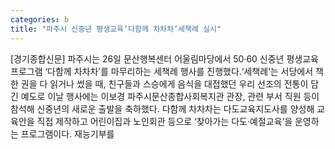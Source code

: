 ```yaml
---
categories: b
title: "파주시 신중년 평생교육‘다함께 차차차’세책례 실시"
---
```

[경기종합신문] 파주시는 26일 문산행복센터 어울림마당에서 50·60 신중년 평생교육 프로그램 ‘다함께 차차차’를 마무리하는 세책례 행사를 진행했다.‘세책례’는 서당에서 책 한 권을 다 읽거나 썼을 때, 친구들과 스승에게 음식을 대접했던 우리 선조의 전통이 담긴 예도로 이날 행사에는 이보경 파주시문산종합사회복지관 관장, 관련 부서 직원 등이 참석해 신중년의 새로운 출발을 축하했다. 다함께 차차차는 다도교육지도사를 양성해 교육안을 직접 제작하고 어린이집과 노인회관 등으로 ‘찾아가는 다도·예절교육’을 운영하는 프로그램이다. 재능기부를